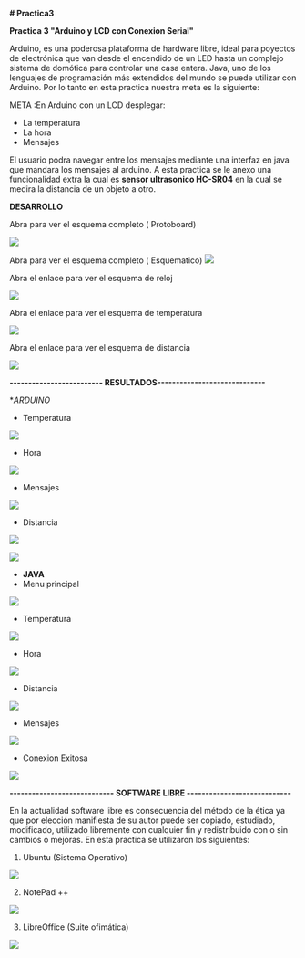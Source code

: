
**# Practica3**

**Practica 3 "Arduino y LCD con Conexion Serial"**

Arduino, es una poderosa plataforma de hardware libre, ideal para poyectos de electrónica que van desde el encendido de un
LED hasta un complejo sistema de domótica para controlar una casa entera.
Java, uno de los lenguajes de programación más extendidos del mundo se puede utilizar con Arduino.
Por lo tanto en esta practica  nuestra meta es la siguiente:

META :En Arduino con un LCD desplegar:

  + La temperatura
  + La hora
  + Mensajes

El usuario podra navegar entre los mensajes mediante una interfaz en java que mandara los mensajes al arduino.
A esta practica se le anexo una funcionalidad extra la cual es **sensor ultrasonico HC-SR04** en la cual se medira la distancia
de un objeto a otro.

**DESARROLLO**

Abra para ver el esquema completo ( Protoboard)

<a href="https://1drv.ms/u/s!Aizy46b43OzzgkBFhvFXwpuxp417"><img src="https://1drv.ms/u/s!Aizy46b43OzzgkBFhvFXwpuxp417" /></a>

Abra para ver el esquema completo ( Esquematico)
<a href="https://1drv.ms/u/s!Aizy46b43Ozzgj9Zqw9_YMGvi7vR"><img src="https://1drv.ms/u/s!Aizy46b43Ozzgj9Zqw9_YMGvi7vR" /></a>


Abra el enlace para ver el esquema  de reloj

<a href="https://1drv.ms/u/s!Aizy46b43OzzgizJpLJ2l6y2NLbh"><img src="https://1drv.ms/u/s!Aizy46b43OzzgizJpLJ2l6y2NLbh" /></a>


Abra el enlace para ver el esquema de temperatura

<a href="https://1drv.ms/u/s!Aizy46b43Ozzgi-OqOEFMhWprOZ8"><img src="https://1drv.ms/u/s!Aizy46b43Ozzgi-OqOEFMhWprOZ8" /></a>

Abra el enlace para ver el esquema de distancia

<a href="https://1drv.ms/u/s!Aizy46b43OzzgioxUhIaaqNgvUIW"><img src="https://1drv.ms/u/s!Aizy46b43OzzgioxUhIaaqNgvUIW" /></a>



**------------------------- RESULTADOS-----------------------------**


**ARDUINO*
+  Temperatura

<a href="https://1drv.ms/u/s!Aizy46b43OzzgjN_78nQsKaLu97Q"><img src="https://1drv.ms/u/s!Aizy46b43OzzgjN_78nQsKaLu97Q" /></a>

+ Hora


<a href="https://1drv.ms/u/s!Aizy46b43OzzgjbiPjK3UgCDaqui"><img src="https://1drv.ms/u/s!Aizy46b43OzzgjbiPjK3UgCDaqui" /></a>


+ Mensajes


<a href="https://1drv.ms/u/s!Aizy46b43Ozzgje4grAfO80jrFN4"><img src="https://1drv.ms/u/s!Aizy46b43Ozzgje4grAfO80jrFN4" /></a>


+ Distancia

<a href="https://1drv.ms/u/s!Aizy46b43OzzgjSJHwUFRNEg_uCF"><img src="https://1drv.ms/u/s!Aizy46b43OzzgjSJHwUFRNEg_uCF" /></a>


<a href="https://1drv.ms/u/s!Aizy46b43OzzgjV6zaTmcYEvCodl"><img src="https://1drv.ms/u/s!Aizy46b43OzzgjV6zaTmcYEvCodl" /></a>


+ **JAVA**
+ Menu principal

<a href="https://1drv.ms/u/s!Aizy46b43Ozzgj7jLlfsU1dpSem-"><img src="https://1drv.ms/u/s!Aizy46b43Ozzgj7jLlfsU1dpSem-" /></a>


+ Temperatura


<a href="https://1drv.ms/u/s!Aizy46b43Ozzgj2JGH2e_qySPFM2"><img src="https://1drv.ms/u/s!Aizy46b43Ozzgj2JGH2e_qySPFM2" /></a>


+ Hora

<a href="https://1drv.ms/u/s!Aizy46b43Ozzgjy6qeT3bPf2fIvm"><img src="https://1drv.ms/u/s!Aizy46b43Ozzgjy6qeT3bPf2fIvm" /></a>



+ Distancia

<a href="https://1drv.ms/u/s!Aizy46b43OzzgjpN5GdGmhvCGfky"><img src="https://1drv.ms/u/s!Aizy46b43OzzgjpN5GdGmhvCGfky" /></a>


+ Mensajes

<a href="https://1drv.ms/u/s!Aizy46b43OzzgjshR-UlQja-zyGr"><img src="https://1drv.ms/u/s!Aizy46b43OzzgjshR-UlQja-zyGr" /></a>



+ Conexion Exitosa

<a href="https://1drv.ms/u/s!Aizy46b43OzzgjlSC40tesGZlOND"><img src="https://1drv.ms/u/s!Aizy46b43OzzgjlSC40tesGZlOND" /></a>





**---------------------------- SOFTWARE LIBRE ----------------------------**


En la actualidad software libre es consecuencia del método de la ética ya que por elección manifiesta de su autor puede ser copiado, 
estudiado, modificado, utilizado libremente con cualquier fin y redistribuido con o sin cambios o mejoras. En esta practica se
utilizaron los siguientes:

1. Ubuntu (Sistema Operativo)

<a href="https://1drv.ms/u/s!Aizy46b43OzzghxX44Er1X3MZlBv"><img src="https://1drv.ms/u/s!Aizy46b43OzzghxX44Er1X3MZlBv" /></a>


2. NotePad ++ 

<a href="https://1drv.ms/u/s!Aizy46b43OzzgiB5g6eUlGQMT6f-"><img src="https://1drv.ms/u/s!Aizy46b43OzzgiB5g6eUlGQMT6f-" /></a>


3. LibreOffice (Suite ofimática)


<a href="https://1drv.ms/u/s!Aizy46b43Ozzgh3vr3vLlq50fKed"><img src="https://1drv.ms/u/s!Aizy46b43Ozzgh3vr3vLlq50fKed" /></a>

